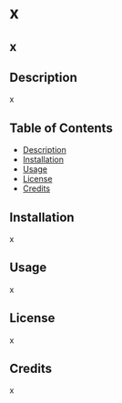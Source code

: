  
  
  
  <h1>x</h1>
  <h2>x</h2>

  ## Description
  x

  ## Table of Contents
  - [Description](#description)
  - [Installation](#installation)
  - [Usage](#usage)
  - [License](#lincense)
  - [Credits](#credits)

  ## Installation
  x

  ## Usage
  x

  ## License
  x

  ## Credits
  x
